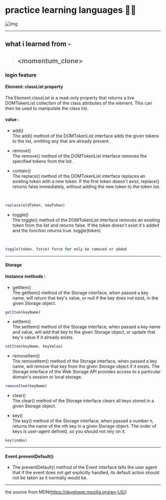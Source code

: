 # practice learning languages 👨‍💻

![img](https://cdn-images-1.medium.com/max/640/1*w5tbbtnh250NT92-bM1VsQ.jpeg)
<hr>

## what i learned from -
> ## <momentum_clone>
### login feature

#### Element: **classList** property
The Element.classList is a read-only property that returns a live DOMTokenList collection of the class attributes of the element. This can then be used to manipulate the class list.

#### value : 
- add() <br>
The add() method of the DOMTokenList interface adds the given tokens to the list, omitting any that are already present.

- remove() <br>
The remove() method of the DOMTokenList interface removes the specified tokens from the list.

- contain() <br>
The replace() method of the DOMTokenList interface replaces an existing token with a new token. If the first token doesn't exist, replace() returns false immediately, without adding the new token to the token list.
<br>

```javascript
replace(oldToken, newToken)
```

- toggle() <br>
The toggle() method of the DOMTokenList interface removes an existing token from the list and returns false. If the token doesn't exist it's added and the function returns true.
toggle(token)
<br>

```javascript
toggle(token, force) force for only be removed or added
```

<hr>

#### Storage

#### Instance methods :
- getItem() <br>
The getItem() method of the Storage interface, when passed a key name, will return that key's value, or null if the key does not exist, in the given Storage object.

```javascript
getItem(keyName)
```

- setItem() <br>
The setItem() method of the Storage interface, when passed a key name and value, will add that key to the given Storage object, or update that key's value if it already exists.

```javascript
setItem(keyName, keyValue)
```

- removeItem() <br>
The removeItem() method of the Storage interface, when passed a key name, will remove that key from the given Storage object if it exists. The Storage interface of the Web Storage API provides access to a particular domain's session or local storage.

```javascript
removeItem(keyName)
```

- clear() <br>
The clear() method of the Storage interface clears all keys stored in a given Storage object.

- key() <br>
The key() method of the Storage interface, when passed a number n, returns the name of the nth key in a given Storage object. The order of keys is user-agent defined, so you should not rely on it.

```javascript
key(index)
```

<hr>

#### Event.preventDefault()
- The preventDefault() method of the Event interface tells the user agent that if the event does not get explicitly handled, its default action should not be taken as it normally would be.


 

___
the source from MDN(https://developer.mozilla.org/en-US/)
